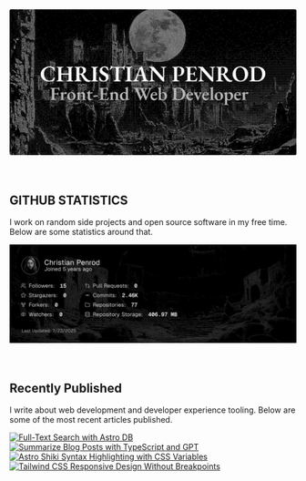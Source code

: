 
<picture>
  <source media="(prefers-color-scheme: dark)" srcset="assets/banner.dark.png?v=d6fd6e9f-2fa7-45fa-abaa-d104c0442fbe" width="843px" />
  <source media="(prefers-color-scheme: light)" srcset="assets/banner.light.png?v=d6fd6e9f-2fa7-45fa-abaa-d104c0442fbe" width="843px" />
  <img src="assets/banner.dark.png?v=d6fd6e9f-2fa7-45fa-abaa-d104c0442fbe" alt="Banner" width="843px" />
</picture>
<br />
<br />
<br />
<h2>GITHUB STATISTICS</h2>
<p>I work on random side projects and open source software in my free time. Below are some statistics around that.</p>
<picture>
  <source media="(prefers-color-scheme: dark)" srcset="assets/statistics.dark.png?v=d6fd6e9f-2fa7-45fa-abaa-d104c0442fbe" width="843px" />
  <source media="(prefers-color-scheme: light)" srcset="assets/statistics.light.png?v=d6fd6e9f-2fa7-45fa-abaa-d104c0442fbe" width="843px" />
  <img src="assets/statistics.dark.png?v=d6fd6e9f-2fa7-45fa-abaa-d104c0442fbe" alt="Github Statistics" width="843px" />
</picture>
<br />
<br />
<br />
<h2>Recently Published</h2>
<p>I write about web development and developer experience tooling. Below are some of the most recent articles published.</p>
<a href="https://christianpenrod.com/blog/full-text-search-with-astro-db"><img src="https://christianpenrod.com/blog/full-text-search-with-astro-db.png?v=d6fd6e9f-2fa7-45fa-abaa-d104c0442fbe" alt="Full-Text Search with Astro DB" width="421px" /></a>
<a href="https://christianpenrod.com/blog/summarize-blog-posts-with-typescript-and-gpt"><img src="https://christianpenrod.com/blog/summarize-blog-posts-with-typescript-and-gpt.png?v=d6fd6e9f-2fa7-45fa-abaa-d104c0442fbe" alt="Summarize Blog Posts with TypeScript and GPT" width="421px" /></a>
<a href="https://christianpenrod.com/blog/astro-shiki-syntax-highlighting-with-css-variables"><img src="https://christianpenrod.com/blog/astro-shiki-syntax-highlighting-with-css-variables.png?v=d6fd6e9f-2fa7-45fa-abaa-d104c0442fbe" alt="Astro Shiki Syntax Highlighting with CSS Variables" width="421px" /></a>
<a href="https://christianpenrod.com/blog/tailwindcss-responsive-design-without-breakpoints"><img src="https://christianpenrod.com/blog/tailwindcss-responsive-design-without-breakpoints.png?v=d6fd6e9f-2fa7-45fa-abaa-d104c0442fbe" alt="Tailwind CSS Responsive Design Without Breakpoints" width="421px" /></a>
